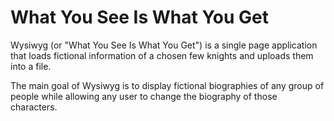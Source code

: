 # What You See Is What You Get

Wysiwyg (or "What You See Is What You Get") is a single page application that loads fictional information of a chosen few knights and uploads them into a file.

The main goal of Wysiwyg is to display fictional biographies of any group of people while allowing any user to change the biography of those characters.